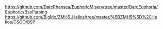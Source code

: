 https://github.com/DarcPhansea/EuphoricMisery/tree/master/DarcEuphoria/Euphoric/BspParsing
https://github.com/BigMo/ZMH5_Helios/tree/master/%5BZMH5%5D%20Helios/CSGO/BSP
